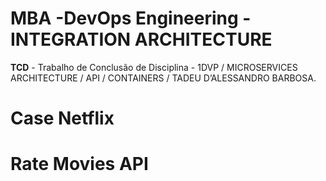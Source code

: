 # MBA -DevOps Engineering - INTEGRATION ARCHITECTURE

**TCD** - Trabalho de Conclusão de Disciplina - 1DVP / MICROSERVICES ARCHITECTURE / API / CONTAINERS / TADEU D’ALESSANDRO BARBOSA.

# Case Netflix

# Rate Movies API
